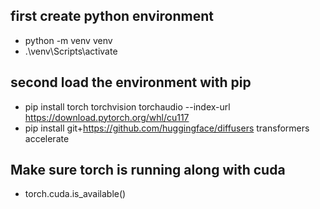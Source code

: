 ## first create python environment
- python -m venv venv
- .\venv\Scripts\activate


## second load the environment with pip
- pip install torch torchvision torchaudio --index-url https://download.pytorch.org/whl/cu117
- pip install git+https://github.com/huggingface/diffusers transformers accelerate

## Make sure torch is running along with cuda
- torch.cuda.is_available()